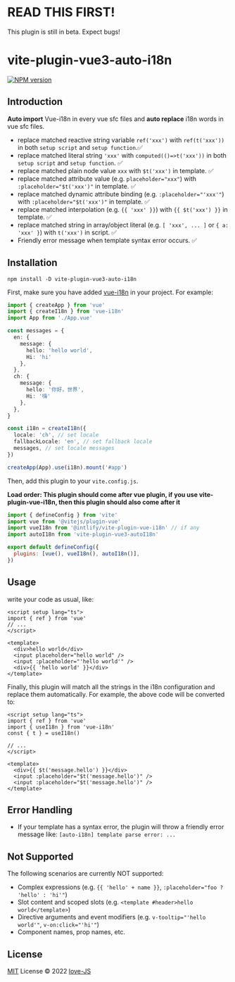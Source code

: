 # READ THIS FIRST!
This plugin is still in beta. Expect bugs!

# vite-plugin-vue3-auto-i18n

[![NPM version](https://img.shields.io/npm/v/vite-plugin-vue3-auto-i18n?color=a1b858&label=)](https://www.npmjs.com/package/vite-plugin-vue3-auto-i18n)

## Introduction

**Auto import** Vue-i18n in every vue sfc files and **auto replace** i18n words in vue sfc files.

- replace matched reactive string variable `ref('xxx')` with `ref(t('xxx'))` in both `setup script` and `setup function`.✅
- replace matched literal string `'xxx'` with `computed(()=>t('xxx'))` in both `setup script` and `setup function`. ✅
- replace matched plain node value `xxx` with `$t('xxx')` in template. ✅
- replace matched attribute value (e.g. `placeholder="xxx"`) with `:placeholder="$t('xxx')"` in template. ✅
- replace matched dynamic attribute binding (e.g. `:placeholder="'xxx'"`) with `:placeholder="$t('xxx')"` in template. ✅
- replace matched interpolation (e.g. `{{ 'xxx' }}`) with `{{ $t('xxx') }}` in template. ✅
- replace matched string in array/object literal (e.g. `[ 'xxx', ... ]` or `{ a: 'xxx' }`) with `t('xxx')` in script. ✅
- Friendly error message when template syntax error occurs. ✅

## Installation

```shell
npm install -D vite-plugin-vue3-auto-i18n
```

First, make sure you have added [vue-i18n](https://vue-i18n.intlify.dev/) in your project.
For example:

```typescript
import { createApp } from 'vue'
import { createI18n } from 'vue-i18n'
import App from './App.vue'

const messages = {
  en: {
    message: {
      hello: 'hello world',
      Hi: 'hi'
    },
  },
  ch: {
    message: {
      hello: '你好，世界',
      Hi: '嗨'
    },
  },
}

const i18n = createI18n({
  locale: 'ch', // set locale
  fallbackLocale: 'en', // set fallback locale
  messages, // set locale messages
})

createApp(App).use(i18n).mount('#app')

```

Then, add this plugin to your `vite.config.js`.

**Load order: This plugin should come after vue plugin, if you use vite-plugin-vue-i18n, then this plugin should also come after it**

```js
import { defineConfig } from 'vite'
import vue from '@vitejs/plugin-vue'
import vueI18n from '@intlify/vite-plugin-vue-i18n' // if any
import autoI18n from 'vite-plugin-vue3-autoI18n'

export default defineConfig({
  plugins: [vue(), vueI18n(), autoI18n()],
})
```

## Usage
write your code as usual, like:

```vue
<script setup lang="ts">
import { ref } from 'vue'
// ...
</script>

<template>
  <div>hello world</div>
  <input placeholder="hello world" />
  <input :placeholder="'hello world'" />
  <div>{{ 'hello world' }}</div>
</template>
```

Finally, this plugin will match all the strings in the i18n configuration and replace them automatically.
For example, the above code will be converted to:
```vue
<script setup lang="ts">
import { ref } from 'vue'
import { useI18n } from 'vue-i18n'
const { t } = useI18n()

// ...
</script>

<template>
  <div>{{ $t('message.hello') }}</div>
  <input :placeholder="$t('message.hello')" />
  <input :placeholder="$t('message.hello')" />
</template>
```

## Error Handling

- If your template has a syntax error, the plugin will throw a friendly error message like:
  `[auto-i18n] template parse error: ...`

## Not Supported

The following scenarios are currently NOT supported:

- Complex expressions (e.g. `{{ 'hello' + name }}`, `:placeholder="foo ? 'hello' : 'hi'"`)
- Slot content and scoped slots (e.g. `<template #header>hello world</template>`)
- Directive arguments and event modifiers (e.g. `v-tooltip="'hello world'"`, `v-on:click="'hi'"`)
- Component names, prop names, etc.

## License

[MIT](./LICENSE) License © 2022 [love-JS](https://github.com/love-js)
